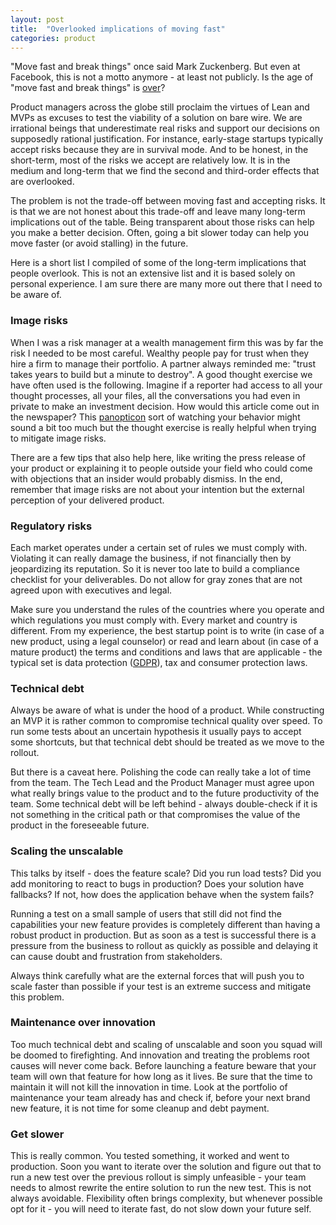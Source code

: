 ```yaml
---
layout: post
title:  "Overlooked implications of moving fast"
categories: product
---
```


"Move fast and break things" once said Mark Zuckenberg. But even at Facebook, this is not a motto anymore - at least not publicly. Is the age of "move fast and break things" is [over](https://hbr.org/2019/01/the-era-of-move-fast-and-break-things-is-over)?

Product managers across the globe still proclaim the virtues of Lean and MVPs as excuses to test the viability of a solution on bare wire. We are irrational beings that underestimate real risks and support our decisions on supposedly rational justification. For instance, early-stage startups typically accept risks because they are in survival mode. And to be honest, in the short-term, most of the risks we accept are relatively low. It is in the medium and long-term that we find the second and third-order effects that are overlooked.

The problem is not the trade-off between moving fast and accepting risks. It is that we are not honest about this trade-off and leave many long-term implications out of the table. Being transparent about those risks can help you make a better decision. Often, going a bit slower today can help you move faster (or avoid stalling) in the future.

Here is a short list I compiled of some of the long-term implications that people overlook. This is not an extensive list and it is based solely on personal experience. I am sure there are many more out there that I need to be aware of.

### Image risks

When I was a risk manager at a wealth management firm this was by far the risk I needed to be most careful. Wealthy people pay for trust when they hire a firm to manage their portfolio. A partner always reminded me: "trust takes years to build but a minute to destroy". A good thought exercise we have often used is the following. Imagine if a reporter had access to all your thought processes, all your files, all the conversations you had even in private to make an investment decision. How would this article come out in the newspaper? This [panopticon](https://en.wikipedia.org/wiki/Panopticon) sort of watching your behavior might sound a bit too much but the thought exercise is really helpful when trying to mitigate image risks.

There are a few tips that also help here, like writing the press release of your product or explaining it to people outside your field who could come with objections that an insider would probably dismiss. In the end, remember that image risks are not about your intention but the external perception of your delivered product. 

### Regulatory risks

Each market operates under a certain set of rules we must comply with. Violating it can really damage the business, if not financially then by jeopardizing its reputation. So it is never too late to build a compliance checklist for your deliverables. Do not allow for gray zones that are not agreed upon with executives and legal.

Make sure you understand the rules of the countries where you operate and which regulations you must comply with. Every market and country is different. From my experience, the best startup point is to write (in case of a new product, using a legal counselor) or read and learn about (in case of a mature product) the terms and conditions and laws that are applicable - the typical set is data protection ([GDPR](https://gdpr-info.eu/)), tax and consumer protection laws.

### Technical debt

Always be aware of what is under the hood of a product. While constructing an MVP it is rather common to compromise technical quality over speed. To run some tests about an uncertain hypothesis it usually pays to accept some shortcuts, but that technical debt should be treated as we move to the rollout.

But there is a caveat here. Polishing the code can really take a lot of time from the team. The Tech Lead and the Product Manager must agree upon what really brings value to the product and to the future productivity of the team. Some technical debt will be left behind - always double-check if it is not something in the critical path or that compromises the value of the product in the foreseeable future.

### Scaling the unscalable

This talks by itself - does the feature scale? Did you run load tests? Did you add monitoring to react to bugs in production? Does your solution have fallbacks? If not, how does the application behave when the system fails?

Running a test on a small sample of users that still did not find the capabilities your new feature provides is completely different than having a robust product in production. But as soon as a test is successful there is a pressure from the business to rollout as quickly as possible and delaying it can cause doubt and frustration from stakeholders.

Always think carefully what are the external forces that will push you to scale faster than possible if your test is an extreme success and mitigate this problem.

### Maintenance over innovation

Too much technical debt and scaling of unscalable and soon you squad will be doomed to firefighting. And innovation and treating the problems root causes will never come back. Before launching a feature beware that your team will own that feature for how long as it lives. Be sure that the time to maintain it will not kill the innovation in time. Look at the portfolio of maintenance your team already has and check if, before your next brand new feature, it is not time for some cleanup and debt payment.

### Get slower

This is really common. You tested something, it worked and went to production. Soon you want to iterate over the solution and figure out that to run a new test over the previous rollout is simply unfeasible - your team needs to almost rewrite the entire solution to run the new test. This is not always avoidable. Flexibility often brings complexity, but whenever possible opt for it - you will need to iterate fast, do not slow down your future self.
